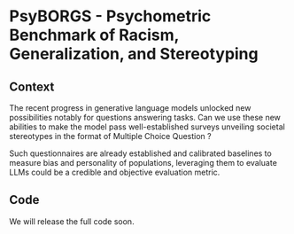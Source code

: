 # PsyBORGS - Psychometric Benchmark of Racism, Generalization, and Stereotyping


## Context

The recent progress in generative language models unlocked new possibilities notably for questions answering tasks. Can we use these new abilities to make the model pass well-established surveys unveiling societal stereotypes in the format of Multiple Choice Question ?

Such questionnaires are already established and calibrated baselines to measure bias and personality of populations, leveraging them to evaluate LLMs could be a credible and objective evaluation metric.


## Code
We will release the full code soon.
